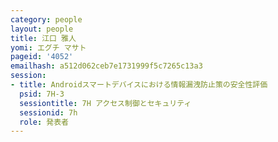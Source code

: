 ```yaml
---
category: people
layout: people
title: 江口 雅人
yomi: エグチ マサト
pageid: '4052'
emailhash: a512d062ceb7e1731999f5c7265c13a3
session:
- title: Androidスマートデバイスにおける情報漏洩防止策の安全性評価
  psid: 7H-3
  sessiontitle: 7H アクセス制御とセキュリティ
  sessionid: 7h
  role: 発表者
---
```

